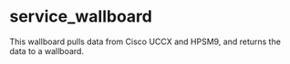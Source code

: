 # service_wallboard
This wallboard pulls data from Cisco UCCX and HPSM9, and returns the data to a wallboard.
